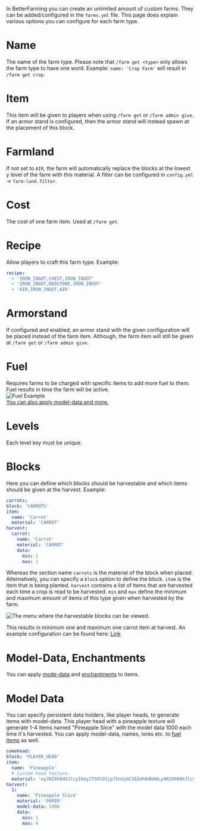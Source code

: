 In BetterFarming you can create an unlimited amount of custom farms. They can be added/configured in the `farms.yml` file. This page does explain various options you can configure for each farm type.

# Name
The name of the farm type. Please note that `/farm get <type>` only allows the farm type to have one word. Example: `name: 'Crop Farm'` will result in `/farm get crop`.

# Item
This item will be given to players when using `/farm get` or `/farm admin give`. If an armor stand is configured, then the armor stand will instead spawn at the placement of this block.

# Farmland
If not set to `AIR`, the farm will automatically replace the blocks at the lowest y level of the farm with this material. A filter can be configured in `config.yml` -> `farm-land.filter`.

# Cost
The cost of one farm item. Used at `/farm get`.

# Recipe
Allow players to craft this farm type.
Example:
````yaml
recipe:
  - 'IRON_INGOT,CHEST,IRON_INGOT'
  - 'IRON_INGOT,REDSTONE,IRON_INGOT'
  - 'AIR,IRON_INGOT,AIR'
````

# Armorstand
If configured and enabled, an armor stand with the given configuration will be placed instead of the farm item. Although, the farm item will still be given at `/farm get` or `/farm admin give`.

# Fuel
Requires farms to be charged with specific items to add more fuel to them. Fuel results in time the farm will be active.\
![Fuel Example](https://i.imgur.com/1SZGbDQ.png)\
[You can also apply model-data and more.](https://github.com/Angeschossen/BetterFarming/wiki/Farm-Types#model-data)

# Levels
Each level key must be unique.

# Blocks
Here you can define which blocks should be harvestable and which items should be given at the harvest.
Example:
````yaml
carrots:
block: 'CARROTS'
item:
  name: 'Carrot'
  material: 'CARROT'
harvest:
  carrot:
    name: 'Carrot'
    material: 'CARROT'
    data:
      min: 1
      max: 1
````
Whereas the section name `carrots` is the material of the block when placed. Alternatively, you can specify a `block` option to define the block. `item` is the item that is being planted. `harvest` contains a list of items that are harvested each time a crop is read to be harvested. `min` and `max` define the minimum and maximum amount of items of this type given when harvested by the farm.

![The menu where the harvestable blocks can be viewed.](https://i.imgur.com/gGicanE.png)

This results in minimum one and maximum one carrot item at harvest. An example configuration can be found here: [Link](https://github.com/IncrediblePlugins/BetterFarming/blob/master/farms.yml)

# Model-Data, Enchantments
You can apply [mode-data](https://wiki.incredibleplugins.com/general/gui-menus/gui-menus#set-custom-model-data) and [enchantments](https://wiki.incredibleplugins.com/general/gui-menus/gui-menus#specific-enchantments) to items.

# Model Data
You can specify persistent data holders, like player heads, to generate items with model-data. This player head with a pineapple texture will generate 1-4 items named "Pineapple Slice" with the model data 1000 each time it's harvested. You can apply model-data, names, lores etc. to [fuel items](https://github.com/Angeschossen/BetterFarming/wiki/Farm-Types#fuel) as well.
````yaml
somehead:
block: 'PLAYER_HEAD'
item:
  name: 'Pineapple'
  # Custom head texture.
  material: 'eyJ0ZXh0dXJlcyI6eyJTS0lOIjp7InVybCI6Imh0dHA6Ly90ZXh0dXJlcy5taW5lY3JhZnQubmV0L3RleHR1cmUvNTdjNWU5MjVhOTQ5ZTU1ZGIyYzI1ZWZhYWQ2NDUxMmViNmRhYjc0YWZmYjJlOWYzMDRjMzg1YjRmNGIzMGJhNSJ9fX0='
harvest:
  1:
    name: 'Pineapple Slice'
    material: 'PAPER'
    model-data: 1000
    data:
      min: 1
      max: 4
````